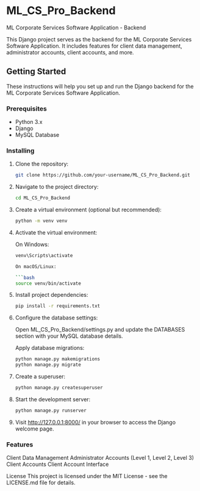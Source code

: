 # ML_CS_Pro_Backend

ML Corporate Services Software Application - Backend

This Django project serves as the backend for the ML Corporate Services Software Application. It includes features for client data management, administrator accounts, client accounts, and more.

## Getting Started

These instructions will help you set up and run the Django backend for the ML Corporate Services Software Application.

### Prerequisites

- Python 3.x
- Django
- MySQL Database

### Installing

1. Clone the repository:

   ```bash
   git clone https://github.com/your-username/ML_CS_Pro_Backend.git

2. Navigate to the project directory:

   ```bash
   cd ML_CS_Pro_Backend

3. Create a virtual environment (optional but recommended):

   ```bash
   python -m venv venv

4. Activate the virtual environment:

   On Windows:

   ```bash
   venv\Scripts\activate

   On macOS/Linux:

   ```bash
   source venv/bin/activate

5. Install project dependencies:

   ```bash
   pip install -r requirements.txt

6. Configure the database settings:

   Open ML_CS_Pro_Backend/settings.py and update the DATABASES section with your MySQL database details.

   Apply database migrations:

   ```bash
   python manage.py makemigrations
   python manage.py migrate

7. Create a superuser:

   ```bash
   python manage.py createsuperuser

8. Start the development server:

   ```bash
   python manage.py runserver

9. Visit http://127.0.0.1:8000/ in your browser to access the Django welcome page.

### Features
Client Data Management
Administrator Accounts (Level 1, Level 2, Level 3)
Client Accounts
Client Account Interface

License
This project is licensed under the MIT License - see the LICENSE.md file for details.
